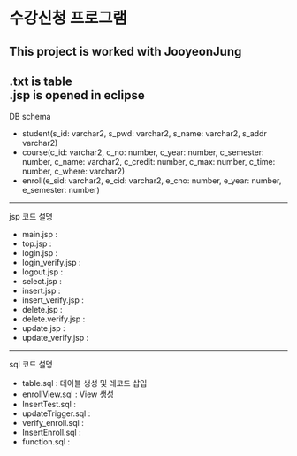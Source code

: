 # 수강신청 프로그램
This project is worked with JooyeonJung
---
.txt is table   
.jsp is opened in eclipse   
---
DB schema
- student(s_id: varchar2, s_pwd: varchar2, s_name: varchar2, s_addr varchar2)
- course(c_id: varchar2, c_no: number, c_year: number, c_semester: number, c_name: varchar2, c_credit: number, c_max: number, c_time: number, c_where: varchar2)
- enroll(e_sid: varchar2, e_cid: varchar2, e_cno: number, e_year: number, e_semester: number)
---
jsp 코드 설명
- main.jsp : 
- top.jsp : 
- login.jsp : 
- login_verify.jsp : 
- logout.jsp : 
- select.jsp : 
- insert.jsp : 
- insert_verify.jsp : 
- delete.jsp : 
- delete.verify.jsp : 
- update.jsp : 
- update_verify.jsp : 
---
sql 코드 설명
- table.sql : 테이블 생성 및 레코드 삽입
- enrollView.sql : View 생성
- InsertTest.sql : 
- updateTrigger.sql : 
- verify_enroll.sql :
- InsertEnroll.sql : 
- function.sql : 

